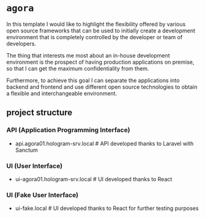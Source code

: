 # `agora`

In this template I would like to highlight the flexibility offered by various open source frameworks that can be used to initially create a development environment that is completely controlled by the developer or team of developers.

The thing that interests me most about an in-house development environment is the prospect of having production applications on premise, so that I can get the maximum confidentiality from them.

Furthermore, to achieve this goal I can separate the applications into backend and frontend and use different open source technologies to obtain a flexible and interchangeable environment.

## project structure

### API (Application Programming Interface)

* api.agora01.hologram-srv.local	# API developed thanks to Laravel with Sanctum

### UI (User Interface)

* ui-agora01.hologram-srv.local     # UI developed thanks to React

### UI (Fake User Interface)

* ui-fake.local                     # UI developed thanks to React for further testing purposes
